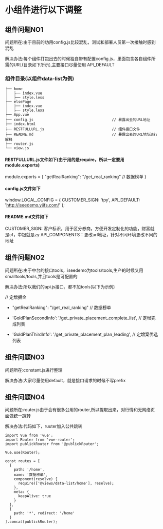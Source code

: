 # 小组件进行以下调整


## 组件问题NO1

问题所在:由于目前的功用config.js比较混乱，测试和部署人员第一次接触时感到混乱

解决办法:每个组件打包出去的时候独自带有配置config.js，里面包含各自组件所需的URL(目录如下所示),主要接口尽量使用 API_DEFAULT

### 组件目录(以组件data-list为例)   
 
```                                
├── home
│   ├── index.vue
│   ├── style.less
├── elsePage
│   ├── index.vue
│   ├── style.less
├── App.vue
├── config.js                                    // 暴露出去的URL地址
├── index.html
├── RESTFULLURL.js                               // 组件接口文件
├── README.md                                    // 暴露出去的URL地址进行解释
├── router.js
└── view.js
```
#### RESTFULLURL.js文件如下(由于用的是require，所以一定要用module.exports)

module.exports = {
  "getRealRanking": "/get_real_ranking" // 数据榜单
}

#### config.js文件如下
window.LOCAL_CONFIG = {
  CUSTOMER_SIGN: 'tpy',
  API_DEFAULT: 'http://iseedemo.yjifs.com/' 
};
#### README.md文件如下

   CUSTOMER_SIGN: 客户标识，用于区分券商，方便开发定制化的功能，财富就是cf，中银就是zy
 API_COMPONENTS：更改url地址，针对不同环境更改不同的地址
  
## 组件问题NO2

问题所在:由于中台的接口tools，iseedemo为tools/tools,生产的时候又用smalltools/tools,并且tools是可配置的

解决办法:所以我们的api.js接口，都不加tools(以下为示例)

 // 定增掘金
  * "getRealRanking": "/get_real_ranking" // 数据榜单
  
  * 'GoldPlanSecondInfo': '/get_private_placement_complete_list', // 定增完成列表
  
  * 'GoldPlanThirdInfo': '/get_private_placement_plan_leading', // 定增案优选列表
  
## 组件问题NO3

问题所在:constant.js进行整理

解决办法:大家尽量使用default，就是接口请求的时候不写prefix

## 组件问题NO4

问题所在:router.js由于会有很多公用的router,所以提取出来，对行情和无网络页面做统一跳转

解决办法:代码如下，ruuter加入公共跳转

```    
import Vue from 'vue';
import Router from 'vue-router';
import publickRouter from '@publickRouter';

Vue.use(Router);

const routes = [
  {
    path: '/home',
    name: '数据榜单',
    component(resolve) {
      require(['@views/data-list/home'], resolve);
    },
    meta: {
      keepAlive: true
    }
  },
  {
    path: '*', redirect: '/home'
  }
].concat(publickRouter);
```    
